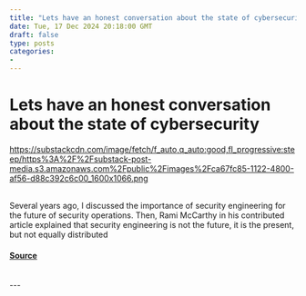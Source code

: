 ```yaml
---
title: "Lets have an honest conversation about the state of cybersecurity"
date: Tue, 17 Dec 2024 20:18:00 GMT
draft: false
type: posts
categories: 
- 
---
```

# Lets have an honest conversation about the state of cybersecurity
https://substackcdn.com/image/fetch/f_auto,q_auto:good,fl_progressive:steep/https%3A%2F%2Fsubstack-post-media.s3.amazonaws.com%2Fpublic%2Fimages%2Fca67fc85-1122-4800-af56-d88c392c6c00_1600x1066.png
<br/>

<br/>
Several years ago, I discussed the importance of security engineering for the future of security operations. Then, Rami McCarthy in his contributed article explained that security engineering is not the future, it is the present, but not equally distributed

#### [Source](https://ventureinsecurity.net/p/lets-have-an-honest-conversation)

<br/>
---
